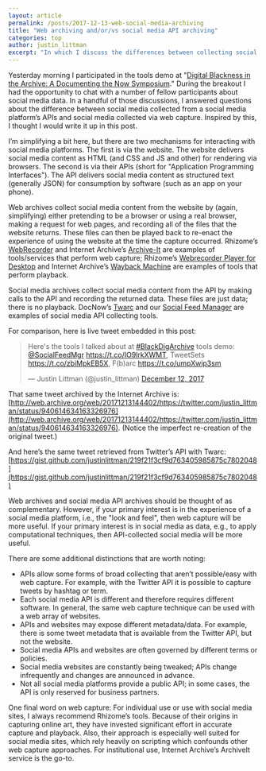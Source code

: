 ```yaml
---
layout: article
permalink: /posts/2017-12-13-web-social-media-archiving
title: "Web archiving and/or/vs social media API archiving"
categories: top 
author: justin_littman 
excerpt: "In which I discuss the differences between collecting social media via web capture and APIs."
---
```


Yesterday morning I participated in the tools demo at "[Digital Blackness in the Archive: A Documenting the Now Symposium](http://www.docnow.io/meetings/stl-2017/)." During the breakout I had the opportunity to chat with a number of fellow participants about social media data. In a handful of those discussions, I answered questions about the difference between social media collected from a social media platform’s APIs and social media collected via web capture. Inspired by this, I thought I would write it up in this post.

I’m simplifying a bit here, but there are two mechanisms for interacting with social media platforms. The first is via the website. The website delivers social media content as HTML (and CSS and JS and other) for rendering via browsers. The second is via their APIs (short for "Application Programming Interfaces"). The API delivers social media content as structured text (generally JSON) for consumption by software (such as an app on your phone).

Web archives collect social media content from the website by (again, simplifying) either pretending to be a browser or using a real browser, making a request for web pages, and recording all of the files that the website returns. These files can then be played back to re-enact the experience of using the website at the time the capture occurred. Rhizome’s [WebRecorder](https://webrecorder.io/) and Internet Archive’s [Archive-It](https://archive-it.org/) are examples of tools/services that perform web capture; Rhizome’s [Webrecorder Player for Desktop](https://github.com/webrecorder/webrecorderplayer-electron) and Internet Archive’s [Wayback Machine](http://web.archive.org/) are examples of tools that perform playback.

Social media archives collect social media content from the API by making calls to the API and recording the returned data. These files are just data; there is no playback. DocNow’s [Twarc](https://github.com/docnow/twarc) and our [Social Feed Manager](http://go.gwu.edu/sfm) are examples of social media API collecting tools.

For comparison, here is live tweet embedded in this post:

<blockquote class="twitter-tweet" data-lang="en"><p lang="en" dir="ltr">Here&#39;s the tools I talked about at <a href="https://twitter.com/hashtag/BlackDigArchive?src=hash&amp;ref_src=twsrc%5Etfw">#BlackDigArchive</a> tools demo: <a href="https://twitter.com/SocialFeedMgr?ref_src=twsrc%5Etfw">@SocialFeedMgr</a> <a href="https://t.co/IO9lrkXWMT">https://t.co/IO9lrkXWMT</a>, TweetSets <a href="https://t.co/zbiMpkEB5X">https://t.co/zbiMpkEB5X</a>, F(b)arc <a href="https://t.co/umpXwip3sm">https://t.co/umpXwip3sm</a></p>&mdash; Justin Littman (@justin_littman) <a href="https://twitter.com/justin_littman/status/940614634163326976?ref_src=twsrc%5Etfw">December 12, 2017</a></blockquote>
<script async src="https://platform.twitter.com/widgets.js" charset="utf-8"></script>


That same tweet archived by the Internet Archive is: [http://web.archive.org/web/20171213144402/https://twitter.com/justin_littman/status/940614634163326976](http://web.archive.org/web/20171213144402/https://twitter.com/justin_littman/status/940614634163326976). (Notice the imperfect re-creation of the original tweet.)

And here’s the same tweet retrieved from Twitter’s API with Twarc: [https://gist.github.com/justinlittman/219f21f3cf9d763405985875c7802048](https://gist.github.com/justinlittman/219f21f3cf9d763405985875c7802048)

Web archives and social media API archives should be thought of as complementary. However, if your primary interest is in the experience of a social media platform, i.e., the "look and feel", then web capture will be more useful. If your primary interest is in social media as data, e.g., to apply computational techniques, then API-collected social media will be more useful.

There are some additional distinctions that are worth noting:

* APIs allow some forms of broad collecting that aren’t possible/easy with web capture. For example, with the Twitter API it is possible to capture tweets by hashtag or term.
* Each social media API is different and therefore requires different software. In general, the same web capture technique can be used with a web array of websites.
* APIs and websites may expose different metadata/data. For example, there is some tweet metadata that is available from the Twitter API, but not the website.
* Social media APIs and websites are often governed by different terms or policies.
* Social media websites are constantly being tweaked; APIs change infrequently and changes are announced in advance.
* Not all social media platforms provide a public API; in some cases, the API is only reserved for business partners.

One final word on web capture: For individual use or use with social media sites, I always recommend Rhizome’s tools. Because of their origins in capturing online art, they have invested significant effort in accurate capture and playback. Also, their approach is especially well suited for social media sites, which rely heavily on scripting which confounds other web capture approaches. For institutional use, Internet Archive’s ArchiveIt service is the go-to.
